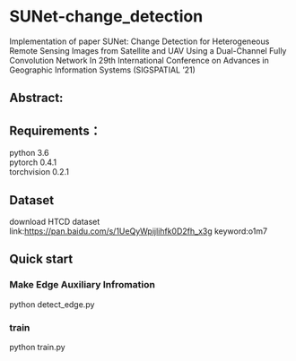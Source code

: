 # SUNet-change_detection
Implementation of paper SUNet: Change Detection for Heterogeneous Remote Sensing Images from Satellite and UAV Using a Dual-Channel Fully Convolution Network In 29th International Conference on Advances in Geographic Information Systems (SIGSPATIAL ’21)

## Abstract:

## Requirements：
python 3.6  
pytorch 0.4.1  
torchvision 0.2.1  

## Dataset
download HTCD dataset
link:https://pan.baidu.com/s/1UeQyWpijlihfk0D2fh_x3g 
keyword:o1m7

## Quick start
### Make Edge Auxiliary Infromation
python detect_edge.py
### train
python train.py
